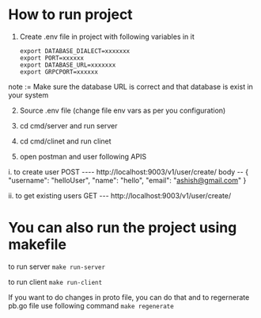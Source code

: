 # How to run project


1. Create .env file in project with following variables in it
       
       export DATABASE_DIALECT=xxxxxxx
       export PORT=xxxxxx
       export DATABASE_URL=xxxxxxx
       export GRPCPORT=xxxxxx

note := Make sure the database URL is correct and that database is exist in your system

2. Source .env file (change file env vars as per you configuration)

3. cd cmd/server and run server
4. cd cmd/clinet and run clinet
5. open postman and user following APIS

  i. to create user  POST
    ---- http://localhost:9003/v1/user/create/
    body --
          {
              "username": "helloUser",
              "name": "hello",
              "email": "ashish@gmail.com"
      }

  ii.
      to get existing users GET
    --- http://localhost:9003/v1/user/create/


# You can also run the project using makefile

to run server 
  `make run-server`

to run client 
  `make run-client`

If you want to do changes in proto file, you can do that and to regernerate pb.go file use following command
  `make regenerate`
